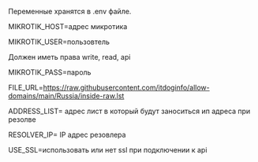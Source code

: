 Переменные хранятся в .env файле.


MIKROTIK_HOST=адрес микротика

MIKROTIK_USER=пользовтель

Должен иметь права write, read, api

MIKROTIK_PASS=пароль

FILE_URL=https://raw.githubusercontent.com/itdoginfo/allow-domains/main/Russia/inside-raw.lst

ADDRESS_LIST= адрес лист в который будут заноситься ип адреса при резолве

RESOLVER_IP= IP адрес резовлера

USE_SSL=использовать или нет ssl при подключении к api
